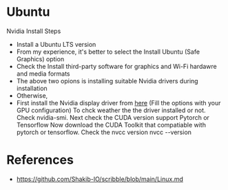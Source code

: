 # Ubuntu

Nvidia Install Steps
- Install a Ubuntu LTS version
- From my experience, it's better to select the Install Ubuntu (Safe Graphics) option
- Check the Install third-party software for graphics and Wi-Fi hardawre and media formats
- The above two opions is installing suitable Nvidia drivers during installation
- Otherwise, 
- First install the Nvidia display driver from [here](https://www.nvidia.com/download/index.aspx) (Fill the options with your GPU configuration)
To chck weather the the driver installed or not. Check nvidia-smi.
Next check the CUDA version support Pytorch or Tensorflow
Now download the CUDA Toolkit that compatiable with pytorch or tensorflow.
Check the nvcc version nvcc --version



# References
- https://github.com/Shakib-IO/scribble/blob/main/Linux.md
